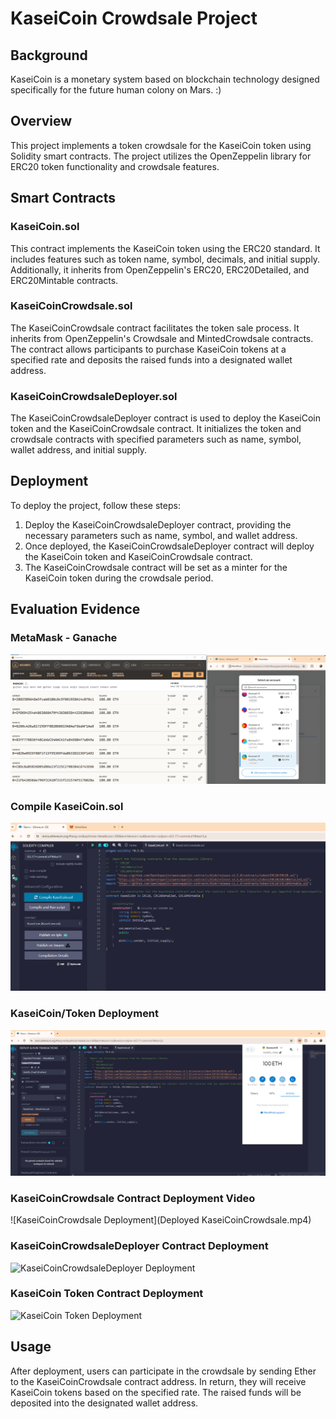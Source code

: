 # KaseiCoin Crowdsale Project

## Background

KaseiCoin is a monetary system based on blockchain technology designed specifically for the future human colony on Mars. :)


## Overview

This project implements a token crowdsale for the KaseiCoin token using Solidity smart contracts. The project utilizes the OpenZeppelin library for ERC20 token functionality and crowdsale features.

## Smart Contracts

### KaseiCoin.sol

This contract implements the KaseiCoin token using the ERC20 standard. It includes features such as token name, symbol, decimals, and initial supply. Additionally, it inherits from OpenZeppelin's ERC20, ERC20Detailed, and ERC20Mintable contracts.

### KaseiCoinCrowdsale.sol

The KaseiCoinCrowdsale contract facilitates the token sale process. It inherits from OpenZeppelin's Crowdsale and MintedCrowdsale contracts. The contract allows participants to purchase KaseiCoin tokens at a specified rate and deposits the raised funds into a designated wallet address.

### KaseiCoinCrowdsaleDeployer.sol

The KaseiCoinCrowdsaleDeployer contract is used to deploy the KaseiCoin token and the KaseiCoinCrowdsale contract. It initializes the token and crowdsale contracts with specified parameters such as name, symbol, wallet address, and initial supply.

## Deployment

To deploy the project, follow these steps:

1. Deploy the KaseiCoinCrowdsaleDeployer contract, providing the necessary parameters such as name, symbol, and wallet address.
2. Once deployed, the KaseiCoinCrowdsaleDeployer contract will deploy the KaseiCoin token and KaseiCoinCrowdsale contract.
3. The KaseiCoinCrowdsale contract will be set as a minter for the KaseiCoin token during the crowdsale period.

## Evaluation Evidence

### MetaMask - Ganache 
![Linking Ganache , MetMask and Remix](Ganache_MetaMask_Account.PNG)

### Compile KaseiCoin.sol
![KaseiCoin Compile](KaseiCoin_Compile.PNG)

### KaseiCoin/Token Deployment
![KaseiCoin Deployment](KaseiCoin_Deployment.PNG)

### KaseiCoinCrowdsale Contract Deployment Video
![KaseiCoinCrowdsale Deployment](Deployed KaseiCoinCrowdsale.mp4)

### KaseiCoinCrowdsaleDeployer Contract Deployment
![KaseiCoinCrowdsaleDeployer Deployment](placeholder_image_url)

### KaseiCoin Token Contract Deployment

![KaseiCoin Token Deployment](placeholder_image_url)



## Usage

After deployment, users can participate in the crowdsale by sending Ether to the KaseiCoinCrowdsale contract address. In return, they will receive KaseiCoin tokens based on the specified rate. The raised funds will be deposited into the designated wallet address.
